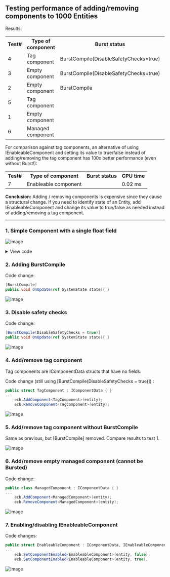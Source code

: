 ## Testing performance of adding/removing components to 1000 Entities

Results:

<table><tr><th>Test#</th><th>Type of component</th><th>Burst status</th><th>CPU time</th></tr>
    <tr><td>4</td><td>Tag component</td><td>BurstCompile(DisableSafetyChecks=true)</td><td>1.4 ms</td></tr>
    <tr><td>3</td><td>Empty component</td><td>BurstCompile(DisableSafetyChecks=true)</td><td>1.5 ms</td></tr>
    <tr><td>2</td><td>Empty component</td><td>BurstCompile</td><td>1.75 ms</td></tr>
    <tr><td>5</td><td>Tag component</td><td></td><td>2.39 ms</td></tr>
    <tr><td>1</td><td>Empty component</td><td></td><td>2.63 ms</td></tr>
    <tr><td>6</td><td>Managed component</td><td></td><td>8.68 ms</td></tr>
</table>

For comparison against tag components, an alternative of using IEnableableComponent and setting its value to true/false instead of adding/removing the tag component has 100x better performance (even without Burst!):

<table><tr><th>Test#</th><th>Type of component</th><th>Burst status</th><th>CPU time</th></tr>
    <tr><td>7</td><td>Enableable component</td><td></td><td>0.02 ms</td></tr>
</table>


**Conclusion:**  Adding / removing components is expensive since they cause a structural change.
If you need to identify state of an Entity, add IEnableableComponent and change its value to true/false as needed instead of adding/removing a tag component.

<hr/>

### 1. Simple Component with a single float field

![image](https://github.com/azarg/unity-learnings/assets/6077141/c6aa0775-ec79-4c97-a297-eae6088e5e37)


<details>
<summary>View code</summary>

```csharp
namespace Assets.Scripts.Systems
{
    public struct TestComponent : IComponentData { }
    public struct FloatComponent : IComponentData { public float Value; }

    public partial struct TestSystem : ISystem
    {
        static readonly ProfilerMarker __marker = new ProfilerMarker("MyMarker.AddRemoveComponent");

        public void OnCreate(ref SystemState state) {
            for (int i = 0; i < 1000; i++) {
                var entity = state.EntityManager.CreateEntity();
                state.EntityManager.AddComponent<TestComponent>(entity);
            }
        }

        public void OnUpdate(ref SystemState state) {
            __marker.Begin();
            var ecb = new EntityCommandBuffer(Allocator.Temp);
            foreach(var (_, entity) in SystemAPI.Query<TestComponent>().WithEntityAccess()) {
                ecb.AddComponent(entity, new FloatComponent { Value = 0f });
                ecb.RemoveComponent<FloatComponent>(entity);
            }
            ecb.Playback(state.EntityManager);
            ecb.Dispose();
            __marker.End();
        }
    }
}
```
</details>

### 2. Adding BurstCompile

Code change:

```csharp
[BurstCompile]
public void OnUpdate(ref SystemState state){ }
```

![image](https://github.com/azarg/unity-learnings/assets/6077141/f518c898-d914-44e2-b6f8-7e83a29f503c)

### 3. Disable safety checks

Code change:

```csharp
[BurstCompile(DisableSafetyChecks = true)]
public void OnUpdate(ref SystemState state){ }
```

![image](https://github.com/azarg/unity-learnings/assets/6077141/c51987a6-439b-49ec-9917-eb1fedaa1a44)

### 4. Add/remove tag component

Tag components are IComponentData structs that have no fields.

Code change (still using [BurstCompile(DisableSafetyChecks = true)]) :

```csharp
public struct TagComponent : IComponentData { }
...
    ecb.AddComponent<TagComponent>(entity);
    ecb.RemoveComponent<TagComponent>(entity);
```

![image](https://github.com/azarg/unity-learnings/assets/6077141/13a630ae-9fde-4050-989d-f2896acc94d7)

### 5. Add/remove tag component without BurstCompile

Same as previous, but [BurstCompile] removed.  Compare results to test 1.

![image](https://github.com/azarg/unity-learnings/assets/6077141/22c4ecb3-8ae3-4ad3-8a5e-f6f5efa0f4ba)

### 6. Add/remove empty managed component (cannot be Bursted)

Code change:

```csharp
public class ManagedComponent : IComponentData { }
...
    ecb.AddComponent<ManagedComponent>(entity);
    ecb.RemoveComponent<ManagedComponent>(entity);
```

![image](https://github.com/azarg/unity-learnings/assets/6077141/245c71f4-3157-4e84-911c-4d4ef7edf199)

### 7. Enabling/disabling IEnableableComponent

Code changes:
```csharp
public struct EnableableComponent : IComponentData, IEnableableComponent { }
...
    ecb.SetComponentEnabled<EnableableComponent>(entity, false);
    ecb.SetComponentEnabled<EnableableComponent>(entity, true);
```

![image](https://github.com/azarg/unity-learnings/assets/6077141/1273d39d-3ca8-4704-bab6-3f503a2da966)


